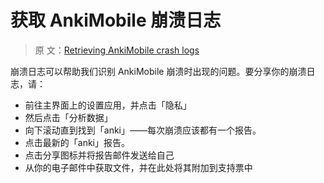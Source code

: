 # 获取 AnkiMobile 崩溃日志

> 原
> 文：[Retrieving AnkiMobile crash logs](https://faqs.ankiweb.net/retrieving-ankimobile-crash-logs.html)

崩溃日志可以帮助我们识别 AnkiMobile 崩溃时出现的问题。要分享你的崩溃日志，请：

- 前往主界面上的设置应用，并点击「隐私」
- 然后点击「分析数据」
- 向下滚动直到找到「anki」——每次崩溃应该都有一个报告。
- 点击最新的「anki」报告。
- 点击分享图标并将报告邮件发送给自己
- 从你的电子邮件中获取文件，并在此处将其附加到支持票中
